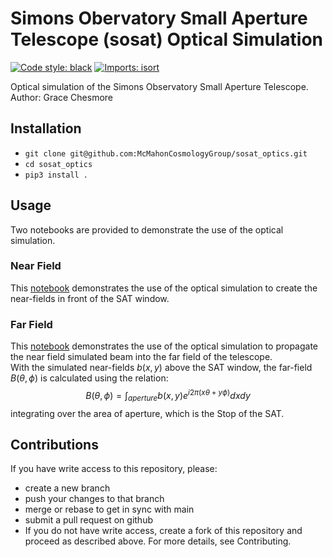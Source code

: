 # Simons Obervatory Small Aperture Telescope (sosat) Optical Simulation

[![Code style: black](https://img.shields.io/badge/code%20style-black-000000.svg)](https://github.com/psf/black) [![Imports: isort](https://img.shields.io/badge/%20imports-isort-%231674b1?style=flat&labelColor=ef8336)](https://pycqa.github.io/isort/)

Optical simulation of the Simons Observatory Small Aperture Telescope. <br />
Author: Grace Chesmore

## Installation
- ```git clone git@github.com:McMahonCosmologyGroup/sosat_optics.git```
- ```cd sosat_optics```
- ```pip3 install .```

## Usage
Two notebooks are provided to demonstrate the use of the optical simulation. <br />
### Near Field
This [notebook](https://github.com/McMahonCosmologyGroup/sosat_optics/blob/main/notebooks/sat_nearfield.ipynb) demonstrates the use of the optical simulation to create the near-fields in front of the SAT window. <br />

### Far Field
This [notebook](https://github.com/McMahonCosmologyGroup/sosat_optics/blob/main/notebooks/sat_farfield.ipynb) demonstrates the use of the optical simulation to propagate the near field simulated beam into the far field of the telescope. <br />
With the simulated near-fields $b(x,y)$ above the SAT window, the far-field $B(\theta,\phi)$ is calculated using the relation:
$$ B(\theta,\phi) = \int_{aperture} b(x,y)e^{i2\pi(x\theta + y\phi)} dx dy$$
integrating over the area of aperture, which is the Stop of the SAT.

## Contributions
If you have write access to this repository, please:
* create a new branch
* push your changes to that branch
* merge or rebase to get in sync with main
* submit a pull request on github
* If you do not have write access, create a fork of this repository and proceed as described above. For more details, see Contributing.
